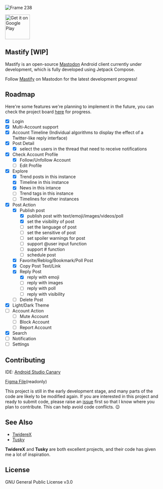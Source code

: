 
![Frame 238](https://github.com/whitescent/Mastify/assets/31311826/61980035-a04f-4fab-99e5-a75cc5af60cc)

[<img src="https://play.google.com/intl/en_us/badges/images/generic/en_badge_web_generic.png" alt="Get it on Google Play" height="80" />](https://play.google.com/store/apps/details?id=com.github.whitescent.mastify)

## Mastify [WIP]

Mastify is an open-source [Mastodon](https://joinmastodon.org/) Android client currently under development, which is fully developed using Jetpack Compose.

Follow [Mastify](https://mastodon.social/@mastify) on Mastodon for the latest development progress!

## Roadmap

Here're some features we're planning to implement in the future, you can check the project board [here](https://github.com/users/whitescent/projects/3?query=is%3Aopen+sort%3Aupdated-desc) for progress.

- [x] Login
- [x] Multi-Account support
- [x] Account Timeline (Individual algorithms to display the effect of a Twitter-like reply interface)
- [x] Post Detail
  - [x] select the users in the thread that need to receive notifications
- [x] Check Account Profile
  - [x] Follow/Unfollow Account
  - [ ] Edit Profile
- [x] Explore
  - [x] Trend posts in this instance
  - [x] Timeline in this instance
  - [x] News in this intance
  - [ ] Trend tags in this instance
  - [ ] Timelines for other instances
- [x] Post Action
  - [x] Publish post
    - [x] publish post with text/emoji/images/videos/poll
    - [x] set the visibility of post
    - [ ] set the language of post
    - [ ] set the sensitive of post
    - [ ] set spoiler warnings for post
    - [ ] support @user input function
    - [ ] support # function
    - [ ] schedule post
  - [x] Favorite/Reblog/Bookmark/Poll Post
  - [x] Copy Post Text/Link
  - [x] Reply Post
    - [x] reply with emoji 
    - [ ] reply with images
    - [ ] reply with poll
    - [ ] reply with visibility
  - [ ] Delete Post
- [x] Light/Dark Theme
- [ ] Account Action
  - [ ] Mute Account
  - [ ] Block Account
  - [ ] Report Account
- [x] Search
- [ ] Notification
- [ ] Settings

## Contributing

IDE: [Android Studio Canary](https://developer.android.com/studio/preview)

[Figma File](https://www.figma.com/file/xZWZpOyAPZtS6coZ4GKIMk/Mastify?type=design&node-id=0%3A1&mode=design&t=A1l7kozIJ80iyQPw-1)(readonly)

This project is still in the early development stage, and many parts of the code are likely to be modified again. If you are interested in this project and ready to submit code, please raise an [issue](https://github.com/whitescent/Mastify/issues/new) first so that I know where you plan to contribute. This can help avoid code conflicts. 😉

## See Also

* [TwidereX](https://github.com/TwidereProject/TwidereX-Android)
* [Tusky](https://github.com/tuskyapp/Tusky)

**TwidereX** and **Tusky** are both excellent projects, and their code has given me a lot of inspiration.


## License

GNU General Public License v3.0
